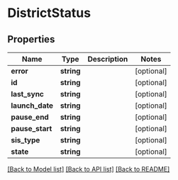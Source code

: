 # DistrictStatus

## Properties
Name | Type | Description | Notes
------------ | ------------- | ------------- | -------------
**error** | **string** |  | [optional] 
**id** | **string** |  | [optional] 
**last_sync** | **string** |  | [optional] 
**launch_date** | **string** |  | [optional] 
**pause_end** | **string** |  | [optional] 
**pause_start** | **string** |  | [optional] 
**sis_type** | **string** |  | [optional] 
**state** | **string** |  | [optional] 

[[Back to Model list]](../README.md#documentation-for-models) [[Back to API list]](../README.md#documentation-for-api-endpoints) [[Back to README]](../README.md)



